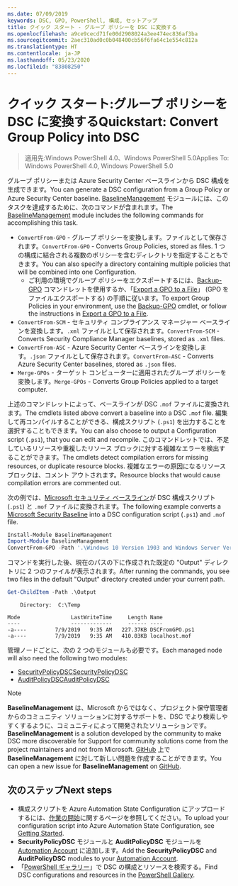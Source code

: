```yaml
---
ms.date: 07/09/2019
keywords: DSC, GPO, PowerShell, 構成, セットアップ
title: クイック スタート - グループ ポリシーを DSC に変換する
ms.openlocfilehash: a9ce9cecd71fe00d2908024a3ee474ec836af3ba
ms.sourcegitcommit: 2aec310ad0c0b048400cb56f6fa64c1e554c812a
ms.translationtype: HT
ms.contentlocale: ja-JP
ms.lasthandoff: 05/23/2020
ms.locfileid: "83808250"
---
```

# <a name="quickstart-convert-group-policy-into-dsc"></a><span data-ttu-id="6c039-103">クイック スタート:グループ ポリシーを DSC に変換する</span><span class="sxs-lookup"><span data-stu-id="6c039-103">Quickstart: Convert Group Policy into DSC</span></span>

> <span data-ttu-id="6c039-104">適用先:Windows PowerShell 4.0、Windows PowerShell 5.0</span><span class="sxs-lookup"><span data-stu-id="6c039-104">Applies To: Windows PowerShell 4.0, Windows PowerShell 5.0</span></span>

<span data-ttu-id="6c039-105">グループ ポリシーまたは Azure Security Center ベースラインから DSC 構成を生成できます。</span><span class="sxs-lookup"><span data-stu-id="6c039-105">You can generate a DSC configuration from a Group Policy or Azure Security Center baseline.</span></span> <span data-ttu-id="6c039-106">[BaselineManagement](https://www.powershellgallery.com/packages/BaselineManagement) モジュールには、このタスクを達成するために、次のコマンドが含まれます。</span><span class="sxs-lookup"><span data-stu-id="6c039-106">The [BaselineManagement](https://www.powershellgallery.com/packages/BaselineManagement) module includes the following commands for accomplishing this task.</span></span>

- <span data-ttu-id="6c039-107">`ConvertFrom-GPO` - グループ ポリシーを変換します。ファイルとして保存されます。</span><span class="sxs-lookup"><span data-stu-id="6c039-107">`ConvertFrom-GPO` - Converts Group Policies, stored as files.</span></span> <span data-ttu-id="6c039-108">1 つの構成に結合される複数のポリシーを含むディレクトリを指定することもできます。</span><span class="sxs-lookup"><span data-stu-id="6c039-108">You can also specify a directory containing multiple policies that will be combined into one Configuration.</span></span>
  - <span data-ttu-id="6c039-109">ご利用の環境でグループ ポリシーをエクスポートするには、[Backup-GPO](/powershell/module/grouppolicy/backup-gpo?view=win10-ps) コマンドレットを使用するか、「[Export a GPO to a File](/microsoft-desktop-optimization-pack/agpm/export-a-gpo-to-a-file)」 (GPO をファイルエクスポートする) の手順に従います。</span><span class="sxs-lookup"><span data-stu-id="6c039-109">To export Group Policies in your environment, use the [Backup-GPO](/powershell/module/grouppolicy/backup-gpo?view=win10-ps) cmdlet, or follow the instructions in [Export a GPO to a File](/microsoft-desktop-optimization-pack/agpm/export-a-gpo-to-a-file).</span></span>
- <span data-ttu-id="6c039-110">`ConvertFrom-SCM` - セキュリティ コンプライアンス マネージャー ベースラインを変換します。`.xml` ファイルとして保存されます。</span><span class="sxs-lookup"><span data-stu-id="6c039-110">`ConvertFrom-SCM` - Converts Security Compliance Manager baselines, stored as `.xml` files.</span></span>
- <span data-ttu-id="6c039-111">`ConvertFrom-ASC` - Azure Security Center ベースラインを変換します。`.json` ファイルとして保存されます。</span><span class="sxs-lookup"><span data-stu-id="6c039-111">`ConvertFrom-ASC` - Converts Azure Security Center baselines, stored as `.json` files.</span></span>
- <span data-ttu-id="6c039-112">`Merge-GPOs` - ターゲット コンピューターに適用されたグループ ポリシーを変換します。</span><span class="sxs-lookup"><span data-stu-id="6c039-112">`Merge-GPOs` - Converts Group Policies applied to a target computer.</span></span>

<span data-ttu-id="6c039-113">上述のコマンドレットによって、ベースラインが DSC `.mof` ファイルに変換されます。</span><span class="sxs-lookup"><span data-stu-id="6c039-113">The cmdlets listed above convert a baseline into a DSC `.mof` file.</span></span> <span data-ttu-id="6c039-114">編集して再コンパイルすることができる、構成スクリプト (`.ps1`) を出力することを選択することもできます。</span><span class="sxs-lookup"><span data-stu-id="6c039-114">You can also choose to output a Configuration script (`.ps1`), that you can edit and recompile.</span></span> <span data-ttu-id="6c039-115">このコマンドレットでは、不足しているリソースや重複したリソース ブロックに対する複雑なエラーを検出することができます。</span><span class="sxs-lookup"><span data-stu-id="6c039-115">The cmdlets detect compilation errors for missing resources, or duplicate resource blocks.</span></span> <span data-ttu-id="6c039-116">複雑なエラーの原因になるリソース ブロックは、コメント アウトされます。</span><span class="sxs-lookup"><span data-stu-id="6c039-116">Resource blocks that would cause compilation errors are commented out.</span></span>

<span data-ttu-id="6c039-117">次の例では、[Microsoft セキュリティ ベースライン](https://www.microsoft.com/en-us/download/details.aspx?id=55319)が DSC 構成スクリプト (`.ps1`) と `.mof` ファイルに変換されます。</span><span class="sxs-lookup"><span data-stu-id="6c039-117">The following example converts a [Microsoft Security Baseline](https://www.microsoft.com/en-us/download/details.aspx?id=55319) into a DSC configuration script (`.ps1`) and `.mof` file.</span></span>

```powershell
Install-Module BaselineManagement
Import-Module BaselineManagement
ConvertFrom-GPO -Path '.\Windows 10 Version 1903 and Windows Server Version 1903 Security Baseline\GPOs\' -OutputConfigurationScript
```

<span data-ttu-id="6c039-118">コマンドを実行した後、現在のパスの下に作成された既定の "Output" ディレクトリに 2 つのファイルが表示されます。</span><span class="sxs-lookup"><span data-stu-id="6c039-118">After running the commands, you see two files in the default "Output" directory created under your current path.</span></span>

```powershell
Get-ChildItem -Path .\Output
```

```Output
    Directory:  C:\Temp

Mode                LastWriteTime     Length Name
----                -------------     ------ ----
-a----         7/9/2019   9:35 AM   227.37KB DSCFromGPO.ps1
-a----         7/9/2019   9:35 AM   410.03KB localhost.mof
```

<span data-ttu-id="6c039-119">管理ノードごとに、次の 2 つのモジュールも必要です。</span><span class="sxs-lookup"><span data-stu-id="6c039-119">Each managed node will also need the following two modules:</span></span>

- [<span data-ttu-id="6c039-120">SecurityPolicyDSC</span><span class="sxs-lookup"><span data-stu-id="6c039-120">SecurityPolicyDSC</span></span>](https://www.powershellgallery.com/packages/SecurityPolicyDsc)
- [<span data-ttu-id="6c039-121">AuditPolicyDSC</span><span class="sxs-lookup"><span data-stu-id="6c039-121">AuditPolicyDSC</span></span>](https://www.powershellgallery.com/packages/AuditPolicyDsc)

> [!NOTE]
> <span data-ttu-id="6c039-122">**BaselineManagement** は、Microsoft からではなく、プロジェクト保守管理者からのコミュニティ ソリューションに対するサポートを、DSC でより検索しやすくするように、コミュニティによって開発されたソリューションです。</span><span class="sxs-lookup"><span data-stu-id="6c039-122">**BaselineManagement** is a solution developed by the community to make DSC more discoverable for Support for community solutions come from the project maintainers and not from Microsoft.</span></span> <span data-ttu-id="6c039-123">[GitHub](https://github.com/microsoft/BaselineManagement) 上で **BaselineManagement** に対して新しい問題を作成することができます。</span><span class="sxs-lookup"><span data-stu-id="6c039-123">You can open a new issue for **BaselineManagement** on [GitHub](https://github.com/microsoft/BaselineManagement).</span></span>

## <a name="next-steps"></a><span data-ttu-id="6c039-124">次のステップ</span><span class="sxs-lookup"><span data-stu-id="6c039-124">Next steps</span></span>

- <span data-ttu-id="6c039-125">構成スクリプトを Azure Automation State Configuration にアップロードするには、[作業の開始](/azure/automation/automation-dsc-getting-started#importing-a-configuration-into-azure-automation)に関するページを参照してください。</span><span class="sxs-lookup"><span data-stu-id="6c039-125">To upload your configuration script into Azure Automation State Configuration, see [Getting Started](/azure/automation/automation-dsc-getting-started#importing-a-configuration-into-azure-automation).</span></span>
- <span data-ttu-id="6c039-126">**SecurityPolicyDSC** モジュールと **AuditPolicyDSC** モジュールを [Automation Account](/azure/automation/shared-resources/modules) に追加します。</span><span class="sxs-lookup"><span data-stu-id="6c039-126">Add the **SecurityPolicyDSC** and **AuditPolicyDSC** modules to your [Automation Account](/azure/automation/shared-resources/modules).</span></span>
- <span data-ttu-id="6c039-127">「[PowerShell ギャラリー](https://www.powershellgallery.com/)」で DSC の構成とリソースを検索する。</span><span class="sxs-lookup"><span data-stu-id="6c039-127">Find DSC configurations and resources in the [PowerShell Gallery](https://www.powershellgallery.com/).</span></span>
